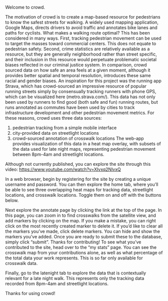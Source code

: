 Welcome to crowd.

The motivation of crowd is to create a map-based resource for pedestrians to know the safest streets for walking. A widely used mapping application, Google Maps, directs drivers to avoid traffic and annotates bike lanes and paths for cyclists. What makes a walking route optimal? This has been considered in many ways. First, tracking pedestrian movement can be used to target the masses toward commercial centers. This does not equate to pedestrian safety. Second, crime statistics are relatively available as a resource, but they are generally neighborhood rather than street specific, and their inclusion in this resource would perpetuate problematic societal biases reflected in our criminal justice system. In comparison, crowd sourced data on how safe an area feels at a given moment, although it provides better spatial and temporal resolution, introduces these same racial and gender biases. An inspiration for this project was the running app Strava, which has crowd-sourced an impressive resource of popular running streets simply by consensually tracking runners with phone GPS, which can be visualized here (metro.strava.com/). This data has not only been used by runners to find good (both safe and fun) running routes, but runs annotated as commutes have been used by cities to track infrastructure development and other pedestrian movement metrics. For these reasons, crowd uses three data sources:
1) pedestrian tracking from a simple mobile interface
2) city-provided data on streetlight locations
3) crowd-sourced annotation of crosswalk locations
The web-app provides visualization of this data in a heat map overlay, with subsets of the data used for late night maps, representing pedestrian movement between 8pm-4am and streetlight locations.

Although not currently published, you can explore the site through this video: https://www.youtube.com/watch?v=XIvxq2NlvxQ

In a web browser, begin by registering for the site by creating a unique username and password. You can then explore the home tab, where you’ll be able to see three overlapping heat maps for tracking data, streetlight locations, and crosswalk locations. Toggle them on and off with the buttons below.

Next explore the annotate page by clicking the link at the top of the page. In this page, you can zoom in to find crosswalks from the satellite view, and add markers by clicking on the map. If you make a mistake, you can right click on the most recently created marker to delete it. If you’d like to clear all the markers you’ve made, click delete markers. You can hide and show the markers you’ve added. Once you are ready to submit these to the database, simply click “submit”. Thanks for contributing! To see what you’ve contributed to the site, head over to the “my stats” page. You can see the crosswalk map from your contributions alone, as well as what percentage of the total data your work represents. This is so far only available for crosswalk data.

Finally, go to the latenight tab to explore the data that is contextually relevant for a late night walk. This represents only the tracking data recorded from 8pm-4am and streetlight locations.

Thanks for using crowd!